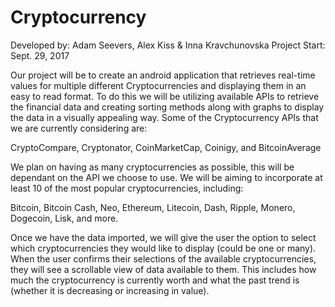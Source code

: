 # Cryptocurrency

Developed by: Adam Seevers, Alex Kiss & Inna Kravchunovska
Project Start: Sept. 29, 2017

Our project will be to create an android application that retrieves real-time values for multiple different Cryptocurrencies and displaying them in an easy to read format. To do this we will be utilizing available APIs to retrieve the financial data and creating sorting methods along with graphs to display the data in a visually appealing way. Some of the Cryptocurrency APIs that we are currently considering are: 

CryptoCompare, Cryptonator, CoinMarketCap, Coinigy, and BitcoinAverage

We plan on having as many cryptocurrencies as possible, this will be dependant on the API we choose to use. We will be aiming to incorporate at least 10 of the most popular cryptocurrencies, including:

Bitcoin, Bitcoin Cash, Neo, Ethereum, Litecoin, Dash, Ripple, Monero, Dogecoin, Lisk,  and more.

Once we have the data imported, we will give the user the option to select which cryptocurrencies they would like to display (could be one or many). When the user confirms their selections of the available cryptocurrencies, they will see a scrollable view of data available to them. This includes how much the cryptocurrency is currently worth and what the past trend is (whether it is decreasing or increasing in value).
